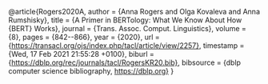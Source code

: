 @article{Rogers2020A,
  author    = {Anna Rogers and
               Olga Kovaleva and
               Anna Rumshisky},
  title     = {A Primer in BERTology: What We Know About How {BERT} Works},
  journal   = {Trans. Assoc. Comput. Linguistics},
  volume    = {8},
  pages     = {842--866},
  year      = {2020},
  url       = {https://transacl.org/ojs/index.php/tacl/article/view/2257},
  timestamp = {Wed, 17 Feb 2021 21:55:28 +0100},
  biburl    = {https://dblp.org/rec/journals/tacl/RogersKR20.bib},
  bibsource = {dblp computer science bibliography, https://dblp.org}
}